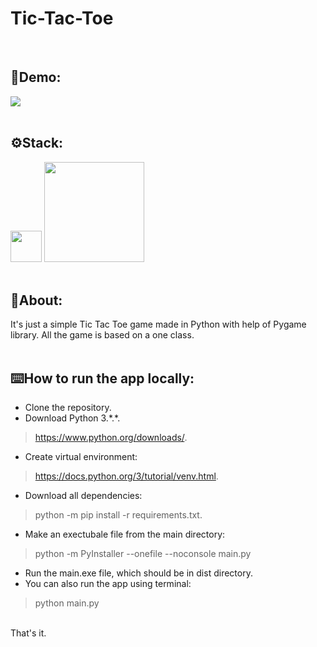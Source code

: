 # Tic-Tac-Toe
</br>

## 🎥Demo:
![](https://j.gifs.com/83N1Jl.gif)
</br>
</br>

## ⚙️Stack:
<img src="https://user-images.githubusercontent.com/113989577/195915225-f7a51108-c25f-4e79-9b4e-77e90f3e6499.png" width="50"> <img src="https://upload.wikimedia.org/wikipedia/commons/thumb/b/be/Pygame_logo.svg/2560px-Pygame_logo.svg.png" width="160">
<br>
</br>

## 📄About:
It's just a simple Tic Tac Toe game made in Python with help of Pygame library. All the game is based on a one class.
</br>
</br>

## ⌨️How to run the app locally:
* Clone the repository.
* Download Python 3.\*.\*.
> https://www.python.org/downloads/.
* Create virtual environment:
> https://docs.python.org/3/tutorial/venv.html.
* Download all dependencies:
> python -m pip install -r requirements.txt.
* Make an exectubale file from the main directory:
> python -m PyInstaller --onefile --noconsole main.py
* Run the main.exe file, which should be in dist directory.
* You can also run the app using terminal:
> python main.py
</br>
That's it.
